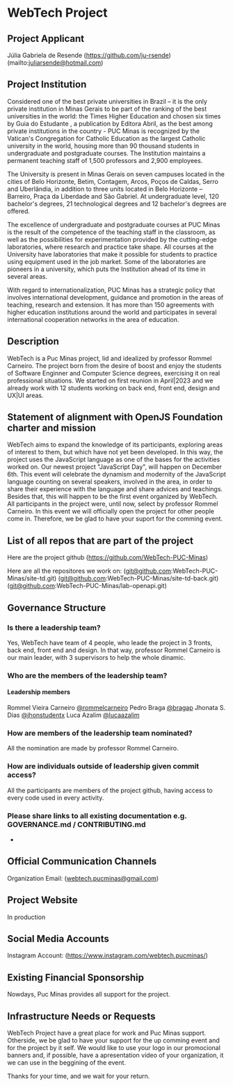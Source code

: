 # WebTech Project

## Project Applicant

Júlia Gabriela de Resende (https://github.com/ju-rsende)(mailto:juliarsende@hotmail.com)

## Project Institution

Considered one of the best private universities in Brazil – it is the only private institution in Minas Gerais to be part of the ranking of the best universities in the world: the  Times Higher Education  and 
chosen six times by  Guia do Estudante , a publication by Editora Abril, as the best among private institutions in the country - PUC Minas is recognized by the Vatican's Congregation for Catholic Education as
the largest Catholic university in the world, housing more than 90 thousand students in  undergraduate and postgraduate courses. The Institution maintains a permanent teaching staff of 1,500 professors and
2,900 employees.

The University is present in Minas Gerais on seven  campuses  located in the cities of Belo Horizonte, Betim, Contagem, Arcos, Poços de Caldas, Serro and Uberlândia, in addition to three units located in Belo
Horizonte – Barreiro, Praça da Liberdade and São Gabriel. At undergraduate level, 120 bachelor's degrees, 21 technological degrees and 12 bachelor's degrees are offered.

The excellence of undergraduate and postgraduate courses at PUC Minas is the result of the competence of the teaching staff in the classroom, as well as the possibilities for experimentation provided by the
cutting-edge laboratories, where research and practice take shape. All courses at the University have laboratories that make it possible for students to practice using equipment used in the job market.
Some of the laboratories are pioneers in a university, which puts the Institution ahead of its time in several areas.

With regard to internationalization, PUC Minas has a strategic policy that involves international development, guidance and promotion in the areas of teaching, research and extension. It has more than 150 agreements
with higher education institutions around the world and participates in several international cooperation networks in the area of ​​education.

## Description

WebTech is a Puc Minas project, lid and idealized by professor Rommel Carneiro. The project born from the desire of boost and enjoy the students of Software Enginner and Computer Science degrees, exercising it
on real professional situations. We started on first reunion in April|2023 and we already work with 12 students working on back end, front end, design and UX|UI areas.

## Statement of alignment with OpenJS Foundation charter and mission

WebTech aims to expand the knowledge of its participants, exploring areas of interest to them, but which have not yet been developed. In this way, the project uses the JavaScript language as one of the bases
for the activities worked on.
Our newest project "JavaScript Day", will happen on December 6th. This event will celebrate the dynamism and modernity of the JavaScript language counting on several speakers, involved in the area, in order
to share their experience with the language and share advices and teachings. Besides that, this will happen to be the first event organized by WebTech. All participants in the project were, until now, select by
professor Rommel Carneiro. In this event we will officially open the project for other people come in. Therefore, we be glad to have your suport for the comming event.

## List of all repos that are part of the project

Here are the project github
(https://github.com/WebTech-PUC-Minas)

Here are all the repositores we work on:
(git@github.com:WebTech-PUC-Minas/site-td.git)
(git@github.com:WebTech-PUC-Minas/site-td-back.git)
(git@github.com:WebTech-PUC-Minas/lab-openapi.git)

## Governance Structure
### Is there a leadership team?

Yes, WebTech have team of 4 people, who leade the project in 3 fronts, back end, front end and design. In that way, professor Rommel Carneiro is our main leader, with 3 supervisors to help the whole dinamic. 

### Who are the members of the leadership team?
#### Leadership members

Rommel Vieira Carneiro [@rommelcarneiro](https://github.com/rommelcarneiro)
Pedro Braga [@bragap](https://github.com/bragap)
Jhonata S. Dias [@jhonstudentx](https://github.com/jhonstudentx)
Luca Azalim [@lucaazalim](https://github.com/lucaazalim)

### How are members of the leadership team nominated?

All the nomination are made by professor Rommel Carneiro.

### How are individuals outside of leadership given commit access?

All the participants are members of the project github, having access to every code used in every activity.

### Please share links to all existing documentation e.g. GOVERNANCE.md / CONTRIBUTING.md

-

## Official Communication Channels

Organization Email: (webtech.pucminas@gmail.com)

## Project Website

In production

## Social Media Accounts

Instagram Account: (https://www.instagram.com/webtech.pucminas/)

## Existing Financial Sponsorship

Nowdays, Puc Minas provides all support for the project. 

## Infrastructure Needs or Requests

WebTech Project have a great place for work and Puc Minas support. Otherside, we be glad to have your support for the up comming event and for the project by it self. We would like to use your logo in our 
promocional banners and, if possible, have a apresentation vídeo of your organization, it we can use in the beggining of the event.


Thanks for your time, and we wait for your return.
